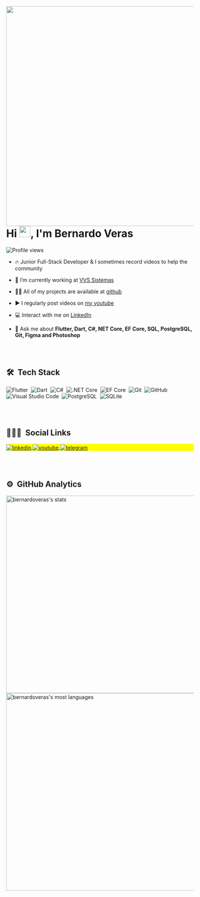 
<img align="right" height="590em" src="https://raw.githubusercontent.com/gist/bernardoveras/9f0587f3d4e95f47641467401023b7bb/raw/76284d44a657888735d285402a8ccd988d59bec0/githubcard.svg"/>
<h1 align="left">Hi <img src="https://raw.githubusercontent.com/kaueMarques/kaueMarques/master/hi.gif" width="30px">, I'm Bernardo Veras</h1>
<p align="left"> <img src="https://komarev.com/ghpvc/?username=bernardoveras&color=8257E5" alt="Profile views" /> </p>

- 🔥 Junior Full-Stack Developer & I sometimes record videos to help the community

- 🔭 I’m currently working at [VVS Sistemas](https://vvssistemas.com.br)

- 👨‍💻 All of my projects are available at [github](https://github.com/bernardoveras?tab=repositories)

- ▶️ I regularly post videos on [my youtube](https://www.youtube.com/channel/UCIPQiNyFKC7j7lM-4pni0UQ)

- 💻 Interact with me on [LinkedIn](linkedin.com/in/bernardoveras)

- 💬 Ask me about **Flutter, Dart, C#, NET Core, EF Core, SQL, PostgreSQL, Git, Figma and Photoshop**

<br><br>

## 🛠 &nbsp;Tech Stack

![Flutter](https://img.shields.io/badge/-Flutter-05122A?style=flat&logo=flutter)&nbsp;
![Dart](https://img.shields.io/badge/-Dart-05122A?style=flat&logo=dart)&nbsp;
![C#](https://img.shields.io/badge/-CSharp-05122A?style=flat&logo=c-sharp)&nbsp;
![.NET Core](https://img.shields.io/badge/-.NET%20Core-05122A?style=flat&logo=net-core)&nbsp;
![EF Core](https://img.shields.io/badge/-EF%20Core-05122A?style=flat&logo=ef-core)&nbsp;
![Git](https://img.shields.io/badge/-Git-05122A?style=flat&logo=git)&nbsp;
![GitHub](https://img.shields.io/badge/-GitHub-05122A?style=flat&logo=github)&nbsp;
![Visual Studio Code](https://img.shields.io/badge/-Visual%20Studio%20Code-05122A?style=flat&logo=visual-studio-code&logoColor=007ACC)&nbsp;
![PostgreSQL](https://img.shields.io/badge/-PostgreSQL-05122A?style=flat&logo=postgresql)&nbsp;
![SQLite](https://img.shields.io/badge/-SQLite-05122A?style=flat&logo=sqlite)&nbsp;

<br><br>

## 👨🏽‍🦲 &nbsp;Social Links

<p align="left" style="background:yellow">
<a href="https://linkedin.com/in/bernardoveras" target="_blank">
  <img align="center" src="https://img.shields.io/badge/-bernardoveras-05122A?style=flat&logo=linkedin" alt="linkedin"/>
</a>
<a href="https://www.youtube.com/channel/UCIPQiNyFKC7j7lM-4pni0UQ" target="_blank">
 <img align="center" src="https://img.shields.io/badge/-bernardoveras-05122A?style=flat&logo=youtube" alt="youtube"/>
</a>
<a href="https://t.me/bernardoveras" target="_blank">
 <img align="center" src="https://img.shields.io/badge/-bernardoveras-05122A?style=flat&logo=telegram" alt="telegram"/>
</a>
</p>

<br><br>

## ⚙️ &nbsp;GitHub Analytics

<p align="left">
<img width="530em" src="https://github-readme-stats.vercel.app/api?username=bernardoveras&show_icons=true&theme=vision-friendly-dark" alt="bernardoveras's stats"/>
<img width="530em" src="https://github-readme-stats.vercel.app/api/top-langs/?username=bernardoveras&layout=compact&theme=vision-friendly-dark" alt="bernardoveras's most languages"/>
</p>

